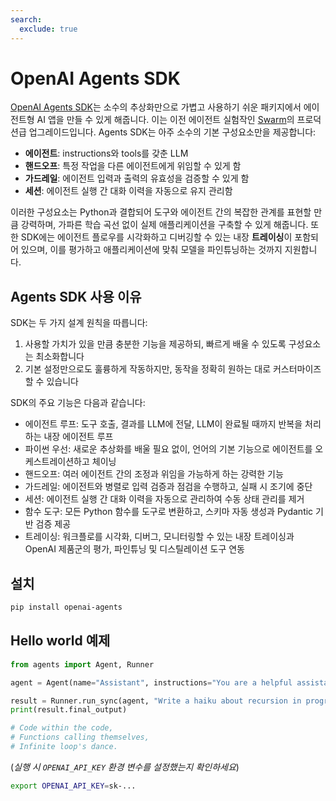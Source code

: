 ```yaml
---
search:
  exclude: true
---
```

# OpenAI Agents SDK

[OpenAI Agents SDK](https://github.com/openai/openai-agents-python)는 소수의 추상화만으로 가볍고 사용하기 쉬운 패키지에서 에이전트형 AI 앱을 만들 수 있게 해줍니다. 이는 이전 에이전트 실험작인 [Swarm](https://github.com/openai/swarm/tree/main)의 프로덕션급 업그레이드입니다. Agents SDK는 아주 소수의 기본 구성요소만을 제공합니다:

-   **에이전트**: instructions와 tools를 갖춘 LLM
-   **핸드오프**: 특정 작업을 다른 에이전트에게 위임할 수 있게 함
-   **가드레일**: 에이전트 입력과 출력의 유효성을 검증할 수 있게 함
-   **세션**: 에이전트 실행 간 대화 이력을 자동으로 유지 관리함

이러한 구성요소는 Python과 결합되어 도구와 에이전트 간의 복잡한 관계를 표현할 만큼 강력하며, 가파른 학습 곡선 없이 실제 애플리케이션을 구축할 수 있게 해줍니다. 또한 SDK에는 에이전트 플로우를 시각화하고 디버깅할 수 있는 내장 **트레이싱**이 포함되어 있으며, 이를 평가하고 애플리케이션에 맞춰 모델을 파인튜닝하는 것까지 지원합니다.

## Agents SDK 사용 이유

SDK는 두 가지 설계 원칙을 따릅니다:

1. 사용할 가치가 있을 만큼 충분한 기능을 제공하되, 빠르게 배울 수 있도록 구성요소는 최소화합니다
2. 기본 설정만으로도 훌륭하게 작동하지만, 동작을 정확히 원하는 대로 커스터마이즈할 수 있습니다

SDK의 주요 기능은 다음과 같습니다:

-   에이전트 루프: 도구 호출, 결과를 LLM에 전달, LLM이 완료될 때까지 반복을 처리하는 내장 에이전트 루프
-   파이썬 우선: 새로운 추상화를 배울 필요 없이, 언어의 기본 기능으로 에이전트를 오케스트레이션하고 체이닝
-   핸드오프: 여러 에이전트 간의 조정과 위임을 가능하게 하는 강력한 기능
-   가드레일: 에이전트와 병렬로 입력 검증과 점검을 수행하고, 실패 시 조기에 중단
-   세션: 에이전트 실행 간 대화 이력을 자동으로 관리하여 수동 상태 관리를 제거
-   함수 도구: 모든 Python 함수를 도구로 변환하고, 스키마 자동 생성과 Pydantic 기반 검증 제공
-   트레이싱: 워크플로를 시각화, 디버그, 모니터링할 수 있는 내장 트레이싱과 OpenAI 제품군의 평가, 파인튜닝 및 디스틸레이션 도구 연동

## 설치

```bash
pip install openai-agents
```

## Hello world 예제

```python
from agents import Agent, Runner

agent = Agent(name="Assistant", instructions="You are a helpful assistant")

result = Runner.run_sync(agent, "Write a haiku about recursion in programming.")
print(result.final_output)

# Code within the code,
# Functions calling themselves,
# Infinite loop's dance.
```

(_실행 시 `OPENAI_API_KEY` 환경 변수를 설정했는지 확인하세요_)

```bash
export OPENAI_API_KEY=sk-...
```